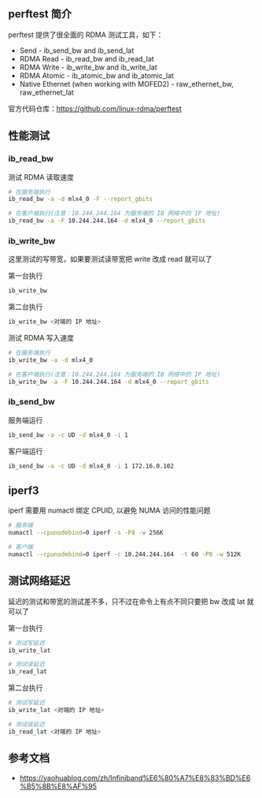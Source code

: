 ## perftest 简介

perftest 提供了很全面的 RDMA 测试工具，如下：

- Send - ib_send_bw and ib_send_lat
- RDMA Read - ib_read_bw and ib_read_lat
- RDMA Write - ib_write_bw and ib_write_lat
- RDMA Atomic - ib_atomic_bw and ib_atomic_lat
- Native Ethernet (when working with MOFED2) - raw_ethernet_bw, raw_ethernet_lat

官方代码仓库：<https://github.com/linux-rdma/perftest>

## 性能测试

### ib_read_bw

测试 RDMA 读取速度

```bash
# 在服务端执行
ib_read_bw -a -d mlx4_0 -F --report_gbits

# 在客户端执行(注意：10.244.244.164 为服务端的 IB 网络中的 IP 地址)
ib_read_bw -a -F 10.244.244.164 -d mlx4_0 --report_gbits
```

### ib_write_bw

这里测试的写带宽，如果要测试读带宽把 write 改成 read 就可以了

第一台执行

```bash
ib_write_bw
```

第二台执行

```bash
ib_write_bw <对端的 IP 地址>
```

测试 RDMA 写入速度

```bash
# 在服务端执行
ib_write_bw -a -d mlx4_0

# 在客户端执行(注意：10.244.244.164 为服务端的 IB 网络中的 IP 地址)
ib_write_bw -a -F 10.244.244.164 -d mlx4_0 --report_gbits
```

### ib_send_bw

服务端运行

```bash
ib_send_bw -a -c UD -d mlx4_0 -i 1
```

客户端运行

```bash
ib_send_bw -a -c UD -d mlx4_0 -i 1 172.16.0.102
```

## iperf3

iperf 需要用 numactl 绑定 CPUID, 以避免 NUMA 访问的性能问题

```bash
# 服务端
numactl --cpunodebind=0 iperf -s -P8 -w 256K

# 客户端
numactl --cpunodebind=0 iperf -c 10.244.244.164  -t 60 -P8 -w 512K
```

## 测试网络延迟

延迟的测试和带宽的测试差不多，只不过在命令上有点不同只要把 bw 改成 lat 就可以了

第一台执行

````bash
# 测试写延迟
ib_write_lat

# 测试读延迟
ib_read_lat
````

第二台执行

```bash
# 测试写延迟
ib_write_lat <对端的 IP 地址>

# 测试读延迟
ib_read_lat <对端的 IP 地址>
```

## 参考文档

- <https://yaohuablog.com/zh/Infiniband%E6%80%A7%E8%83%BD%E6%B5%8B%E8%AF%95>